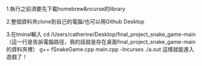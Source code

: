 1.執行之前須要先下載homebrew&ncurse的library

2.整個資料夾clone到自己的電腦/也可以用Github Desktop

3.在tminal輸入
cd /Users/catherine/Desktop/final_project_snake_game-main （這一行是告訴電腦路徑，我的話就是存在桌面final_project_snake_game-main的資料夾裡）
g++ fSnakeGame.cpp main.cpp -lncurses
./a.out
這樣就能進入遊戲了！

